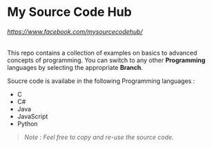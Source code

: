 # My Source Code Hub
###### https://www.facebook.com/mysourcecodehub/

This repo contains a collection of examples on basics to advanced concepts of programming. 
You can switch to any other **Programming** languages by selecting the appropriate **Branch**.

Soucre code is availabe in the following Programming languages : 
* C
* C#
* Java
* JavaScript
* Python

> *Note* : _Feel free to copy and re-use the source code._

